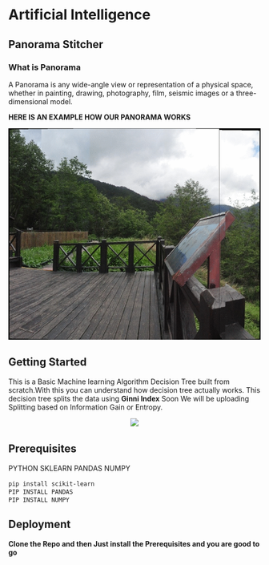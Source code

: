 # Artificial Intelligence

## Panorama Stitcher

### What  is Panorama
A Panorama is any wide-angle view or representation of a physical space, whether in painting, drawing, photography, film, seismic images or a three-dimensional model.

**HERE IS AN EXAMPLE HOW OUR PANORAMA WORKS**


<p align="center">
  <img src="Example/mountainpanorama.gif">
</p>

## Getting Started 

This is a Basic Machine learning Algorithm Decision Tree  built from scratch.With this you can understand how decision tree actually works. This decision tree splits the data using **Ginni Index** Soon We will be uploading Splitting based on Information Gain or Entropy.

<p align="center">
  <img src="Example/Decision%20Tree.png">
</p>

## Prerequisites

PYTHON
SKLEARN
PANDAS
NUMPY

```
pip install scikit-learn
PIP INSTALL PANDAS
PIP INSTALL NUMPY
```

## Deployment

**Clone the Repo and then Just install the Prerequisites and you are good to go**
